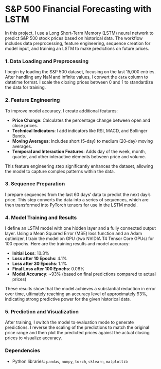 # S&P 500 Financial Forecasting with LSTM

In this project, I use a Long Short-Term Memory (LSTM) neural network to predict S&P 500 stock prices based on historical data. The workflow includes data preprocessing, feature engineering, sequence creation for model input, and training an LSTM to make predictions on future prices.

### 1. Data Loading and Preprocessing
I begin by loading the S&P 500 dataset, focusing on the last 15,000 entries. After handling any NaN and infinite values, I convert the `date` column to datetime format. I scale the closing prices between 0 and 1 to standardize the data for training.

### 2. Feature Engineering
To improve model accuracy, I create additional features:

- **Price Change**: Calculates the percentage change between open and close prices.
- **Technical Indicators**: I add indicators like RSI, MACD, and Bollinger Bands.
- **Moving Averages**: Includes short (5-day) to medium (20-day) moving averages.
- **Temporal and Interaction Features**: Adds day of the week, month, quarter, and other interactive elements between price and volume.

This feature engineering step significantly enhances the dataset, allowing the model to capture complex patterns within the data.

### 3. Sequence Preparation
I prepare sequences from the last 60 days’ data to predict the next day’s price. This step converts the data into a series of sequences, which are then transformed into PyTorch tensors for use in the LSTM model.

### 4. Model Training and Results
I define an LSTM model with one hidden layer and a fully connected output layer. Using a Mean Squared Error (MSE) loss function and an Adam optimizer, I train the model on GPU (two NVIDIA T4 Tensor Core GPUs) for 100 epochs. Here are the training results and model accuracy:

- **Initial Loss**: 10.3%
- **Loss after 10 Epochs**: 4.1%
- **Loss after 30 Epochs**: 1.1%
- **Final Loss after 100 Epochs**: 0.06%
- **Model Accuracy**: ~93% (based on final predictions compared to actual prices)

These results show that the model achieves a substantial reduction in error over time, ultimately reaching an accuracy level of approximately 93%, indicating strong predictive power for the given historical data.

### 5. Prediction and Visualization
After training, I switch the model to evaluation mode to generate predictions. I reverse the scaling of the predictions to match the original price range and then plot the predicted prices against the actual closing prices to visualize accuracy.

### Dependencies
- Python libraries: `pandas`, `numpy`, `torch`, `sklearn`, `matplotlib`

